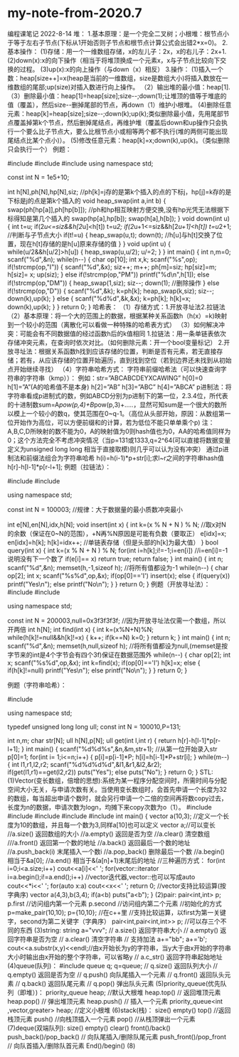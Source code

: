 # my-note-from-2020.7
编程课笔记
2022-8-14
堆：
1.基本原理：是一个完全二叉树；小根堆：根节点小于等于左右子节点(下标从1开始否则子节点和根节点计算公式会出错2*x=0)。
2.基本操作：
(1)存储：用一个一维数组存储，x的左儿子：2x，x的右儿子：2x+1.
(2)down(x):x的向下操作（相当于将堆顶换成一个元素x，x与子节点比较向下交换的过程。
(3)up(x):x的向上操作（与down（x）相反）
3.操作：
(1)插入一个数：heap[size++]=x(heap是当前的一维数组，size是数组大小)将插入数放在一维数组的尾部;up(size)对插入数进行向上操作。
（2）输出堆的最小值：heap[1].
（3）删除最小值：heap[1]=heap[size];size--;down(1);让堆顶的值等于堆底的值（覆盖），然后size--删掉尾部的节点，再down（1）维护小根堆。
(4)删除任意元素：heap[k]=heap[size];size--;down(k);up(k);类似删除最小值，先用尾部节点覆盖掉第k个节点，然后删掉尾结点，再维护堆（覆盖后down和up操作只会执行一个要么比子节点大，要么比根节点小或相等两个都不执行(堆的两侧可能出现尾结点比某个点小)）。
(5)修改任意元素：heap[k]=x;down(k),up(k)。（类似删除只会执行一个）
例题：

#include<iostream>
#include<algorithm>
#include<cstring>
using namespace std;

const int N = 1e5+10;

int h[N],ph[N],hp[N],siz;   //ph[k]=j存的是第k个插入的点的下标j，hp[j]=k存的是下标是j的点是第k个插入的
void heap_swap(int a,int b)
{
    swap(ph[hp[a]],ph[hp[b]]);        //ph和hp相互映射方便交换,没有hp光凭无法根据下标得知是第几个插入的
    swap(hp[a],hp[b]);
    swap(h[a],h[b]);
}
void down(int u)                
{
    int t=u;
    if(2*u<=siz&&h[2*u]<h[t]) t=u*2;
    if(2*u+1<=siz&&h[2*u+1]<h[t]) t=u*2+1;    //判断与子节点大小
    if(t!=u)
    {
        heap_swap(u,t);
        down(t);          //h[u]与h[t]交换了位置，现在h[t]存储的是h[u]原来存储的值
    }
}
void up(int u)
{
    while(u/2&&h[u/2]>h[u])
    {
        heap_swap(u,u/2);
        u/=2;
    }
}
int main()
{
   int n,m=0;
   scanf("%d",&n);
   while(n--)
   {
      char op[10];
      int x,k;
      scanf("%s",op);
      if(!strcmp(op,"I"))
      {
          scanf("%d",&x);
          siz++;
          m++;
          ph[m]=siz;
          hp[siz]=m;
          h[siz]= x;
          up(siz);
      }
      else if(!strcmp(op,"PM"))  printf("%d\n",h[1]);
      else if(!strcmp(op,"DM"))
      {
          heap_swap(1,siz);
          siz--;
          down(1);                  //删除操作
      }
      else if(!strcmp(op,"D"))
      {
          scanf("%d",&k);
          k=ph[k];
          heap_swap(k,siz);
          siz--;
          down(k),up(k);
      }
      else
      {
          scanf("%d%d",&k,&x);
          k=ph[k];
          h[k]=x;
          down(k),up(k);
      }
   }
    return 0;
}
哈希表：
（1）存储方式：1.开放寻址法2.拉链法
（2）基本原理：将一个大的范围上的数据，根据某种关系函数h（h(x）=k)映射到一个较小的范围（离散化可以看做一种特殊的哈希表方式）
（3）如何解决冲突：可能会有不同数据值的经过函数h后的k值相同
1.拉链法：用一条单链表依次存储冲突元素，在查询时依次对比。（如何删除元素：开一个bool变量标记）
2.开放寻址法：根据关系函数h找到应该存储的位置，判断是否有元素，若无直接存储；若有，从应该存储的位置开始遍历，直到找到空位（若到边界还未找到从初始点开始继续寻找）
（4）字符串哈希方式：
字符串前缀哈希法（可以快速查询字符串的字符串（kmp））：
例如：str=”ABCABCDEYXCAWING”
h[0]=0  h[1]=”A”(A的哈希值不是本身)  h[2]=”AB”   h[3]=”ABC”  h[4]=”ABCA”
p进制法：将字符串看成p进制式的数，例如ABCD分别为p进制下的第一位，2.3.4位，所代表的十进制数sum=A*pow(p,4)+B*pow(p,3)+.....，显然可知sum是一个很大的数所以模上一个较小的数q，使其范围在0~q-1。（高位从头部开始，原因：从数组第一位开始作为高位，可以方便前缀和的计算，若为低位不能只单单乘个p)
注：A,B,C,D所映射的数不能为0，A的映射值为0则hash值也为0，AA的哈希值同样为0；这个方法完全不考虑冲突情况（当p=131或1333,q=2^64(可以直接将数据变量定义为unsigned long long 相当于直接取模)则几乎可以认为没有冲突）
通过p进制法和前缀法组合为字符串哈希
h(i)=h(i-1)*p+str[i];求l~r之间的字符串hash值 h[r]-h[l-1]*p[r-l+1];
例题（拉链法）：

#include<iostream>
#include<cstring>

using namespace std;

const int N = 100003;       //规律：大于数据量的最小质数冲突最小

int e[N],en[N],idx,h[N];
void insert(int x)
{
    int k=(x % N + N ) % N;   //取x对N的余数（保证在0~N的范围），+N再%N原因是可能有负数（要取正）
    e[idx]=x;
    en[idx]=h[k];
    h[k]=idx++;     //单链表存储（但是头部的h[k]为最大值）
}
bool query(int x)
{
    int k=(x % N + N ) % N;
    for(int i=h[k];i!=-1;i=en[i])   //i=en[i]=-1说明没有下一个数了
    if(e[i]== x)
    return true;
    return false;
}
int main()
{
    int n;
    scanf("%d",&n);
    memset(h,-1,sizeof h);         //将所有值都设为-1
    while(n--)
    {
        char op[2];
        int x;
        scanf("%s%d",op,&x);
        if(op[0]=='I')
        insert(x);
        else
        {
            if(query(x)) printf("Yes\n");
            else printf("No\n");
        }
    }
    return 0;
}
例题（开放寻址法）：
#include<iostream>
#include<cstring>

using namespace std;

const int N = 200003,null=0x3f3f3f3f;    //因为开放寻址法仅需一个数组，所以开两倍
int h[N];
int find(int x)
{
    int k=(x%N+N)%N;
    while(h[k]!=null&&h[k]!=x)
    {
        k++;
        if(k==N) k=0;
    }
    return k;
}
    int main()
{
    int n;
    scanf("%d",&n);
    memset(h,null,sizeof h);         //将所有值都设为null,(memset是按字节来的int是4个字节会有四个3f)保证在数据范围外
    while(n--)
    {
        char op[2];
        int x;
        scanf("%s%d",op,&x);
        int k=find(x);
        if(op[0]=='I') h[k]=x;
        else
        {
            if(h[k]!=null) printf("Yes\n");
            else printf("No\n");
        }
    }
    return 0;
}

例题（字符串哈希）：

#include<iostream>

using namespace std;

typedef unsigned long long ull;
const int N = 100010,P=131;

int n,m;
char str[N];
ull h[N],p[N];
ull get(int l,int r)
{
    return h[r]-h[l-1]*p[r-l+1];
}
int main()
{
    scanf("%d%d%s",&n,&m,str+1);   //从第一位开始录入str
    p[0]=1;
    for(int i= 1;i<=n;i++)
    {
        p[i]=p[i-1]*P;
        h[i]=h[i-1]*P+str[i];
    }
    while(m--)
    {
        int l1,r1,l2,r2;
        scanf("%d%d%d%d",&l1,&r1,&l2,&r2);
        if(get(l1,r1)==get(l2,r2))
        puts("Yes");
        else
        puts("No");
    }
    return 0;
}
STL:
(1)Vector(变长数组，倍增的思想):系统为某一程序分配空间时，所需时间与分配空间大小无关，与申请次数有关。当使用变长数组时，会首先申请一个长度为32的数组，每当超出申请个数时，就会另行申请一个二倍的空间再将数copy过去，长度为n的数据，申请次数为logn，均摊下来copy次数为o（1）。
#include<cstdio>
#include<cstring>
#include<iostream>
#include<alogrithm>
#include<vector>
int main()
{
    vector<int> a(10,3); //定义一个长度为10的数组，并且每一个数为3,同样a[10]也可以定义
    vector<int> a;//可以变长
    //a.size()    返回数组的大小
    //a.empty()    返回是否为空
    //a.clear()    清空数组
    ///a.front()     返回第一个数的地址
    //a.back()       返回最后一个数的地址
    //a.push_back(i)   末尾插入一个数i
    //a.pop_back()      删除最后一个数
    //a.begin()         相当于&a[0];
    //a.end()           相当于&(a[n]+1)末尾后的地址
    //三种遍历方式：
    for(int i=0;i<a.size;i++)
    cout<<a[i]<<' ';
    for(vector<int>::iterator i=a.begin();i!=a.end();i++) //vector迭代器,vector<int>::也可以写成auto
    cout<<*i<<' ';
    for(auto x:a)  cout<<x<<' ';
    return 0;
    //vector支持比较运算(按字典序)
    vector<int>  a(4,3),b(3,4);
    if(a<b) puts("a<b");
}
(2)pair:
pair<int,int> p;
   p.first //访问组内第一个元素
   p.second  //访问组内第二个元素
   //初始化的方式
   p=make_pair(10,10);
   p={10,10};  //在c++里
   //支持比较运算，以first为第一关键字，second为第二关键字（字典序）
   pair<int,pair<int,int>> p; //可以存三个不同的东西
(3)string:
  string a="vvv";
   // a.size()     返回字符串大小
   // a.empty()     返回字符串是否为空
   // a.clear()     清空字符串
   // 支持加法
   a+="bb";
   a+='b';
   cout<<a.substr(x,y)<<endl;//由x开始长为y的字符串，当y大于由x开始的字符串大小时输出由x开始的整个字符串，可以省略y
   // a.c_str()    返回字符串起始地址
(4)queue(队列)：
 #include<queue>
queue<int> q;
    q=queue<int>;
    // q.size()  返回队列大小
    // q.empty()  返回是否为空
    // q.push()    向队尾插入一个元素
    // q.front()   返回队头元素
// q.back()    返回队尾元素
// q.pop()     弹出队头元素
(5)priority_queue(优先队列（即堆）)：
priority_queue<int> heap;  //默认大根堆
      heap.top() // 返回堆顶元素
      heap.pop() //  弹出堆顶元素
      heap.push()  //  插入一个元素
      priority_queue<int ,vector<int>,greater<int>> heap; //定义小根堆
(6)stack(栈)：
size()
    empty()
    top()   //返回栈顶元素
    push()  //向栈顶插入一个元素
pop()   //从栈顶弹出一个元素
(7)deque(双端队列):
size()
    empty()
    clear()
    front()/back()
    push_back()/pop_back() //  向队尾插入/删除队尾元素
push_front()/pop_front  //  向队首插入/删除队首元素
End()/begin()
(8)

